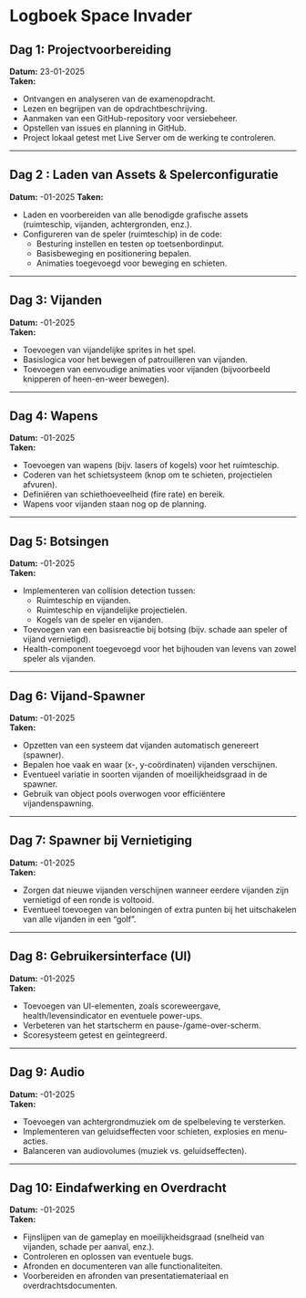 # Logboek Space Invader

## Dag 1: Projectvoorbereiding  
**Datum:** 23-01-2025  
**Taken:**  
- Ontvangen en analyseren van de examenopdracht.  
- Lezen en begrijpen van de opdrachtbeschrijving.  
- Aanmaken van een GitHub-repository voor versiebeheer.  
- Opstellen van issues en planning in GitHub.  
- Project lokaal getest met Live Server om de werking te controleren.

---

## Dag 2 : Laden van Assets & Spelerconfiguratie  
**Datum:** -01-2025 
**Taken:**  
- Laden en voorbereiden van alle benodigde grafische assets (ruimteschip, vijanden, achtergronden, enz.).  
- Configureren van de speler (ruimteschip) in de code:  
  - Besturing instellen en testen op toetsenbordinput.  
  - Basisbeweging en positionering bepalen.  
  - Animaties toegevoegd voor beweging en schieten.  

---

## Dag 3: Vijanden  
**Datum:** -01-2025  
**Taken:**  
- Toevoegen van vijandelijke sprites in het spel.  
- Basislogica voor het bewegen of patrouilleren van vijanden.  
- Toevoegen van eenvoudige animaties voor vijanden (bijvoorbeeld knipperen of heen-en-weer bewegen).  

---

## Dag 4: Wapens  
**Datum:** -01-2025  
**Taken:**  
- Toevoegen van wapens (bijv. lasers of kogels) voor het ruimteschip.  
- Coderen van het schietsysteem (knop om te schieten, projectielen afvuren).  
- Definiëren van schiethoeveelheid (fire rate) en bereik.  
- Wapens voor vijanden staan nog op de planning.

---

## Dag 5: Botsingen  
**Datum:** -01-2025  
**Taken:**  
- Implementeren van collision detection tussen:  
  - Ruimteschip en vijanden.  
  - Ruimteschip en vijandelijke projectielen.  
  - Kogels van de speler en vijanden.  
- Toevoegen van een basisreactie bij botsing (bijv. schade aan speler of vijand vernietigd).  
- Health-component toegevoegd voor het bijhouden van levens van zowel speler als vijanden.  

---

## Dag 6: Vijand-Spawner  
**Datum:** -01-2025  
**Taken:**  
- Opzetten van een systeem dat vijanden automatisch genereert (spawner).  
- Bepalen hoe vaak en waar (x-, y-coördinaten) vijanden verschijnen.  
- Eventueel variatie in soorten vijanden of moeilijkheidsgraad in de spawner.  
- Gebruik van object pools overwogen voor efficiëntere vijandenspawning.

---

## Dag 7: Spawner bij Vernietiging  
**Datum:** -01-2025  
**Taken:**  
- Zorgen dat nieuwe vijanden verschijnen wanneer eerdere vijanden zijn vernietigd of een ronde is voltooid.  
- Eventueel toevoegen van beloningen of extra punten bij het uitschakelen van alle vijanden in een “golf”.  

---

## Dag 8: Gebruikersinterface (UI)  
**Datum:** -01-2025  
**Taken:**  
- Toevoegen van UI-elementen, zoals scoreweergave, health/levensindicator en eventuele power-ups.  
- Verbeteren van het startscherm en pause-/game-over-scherm.  
- Scoresysteem getest en geïntegreerd.  

---

## Dag 9: Audio  
**Datum:** -01-2025  
**Taken:**  
- Toevoegen van achtergrondmuziek om de spelbeleving te versterken.  
- Implementeren van geluidseffecten voor schieten, explosies en menu-acties.  
- Balanceren van audiovolumes (muziek vs. geluidseffecten).  

---

## Dag 10: Eindafwerking en Overdracht  
**Datum:** -01-2025  
**Taken:**  
- Fijnslijpen van de gameplay en moeilijkheidsgraad (snelheid van vijanden, schade per aanval, enz.).  
- Controleren en oplossen van eventuele bugs.  
- Afronden en documenteren van alle functionaliteiten.  
- Voorbereiden en afronden van presentatiemateriaal en overdrachtsdocumenten.  
